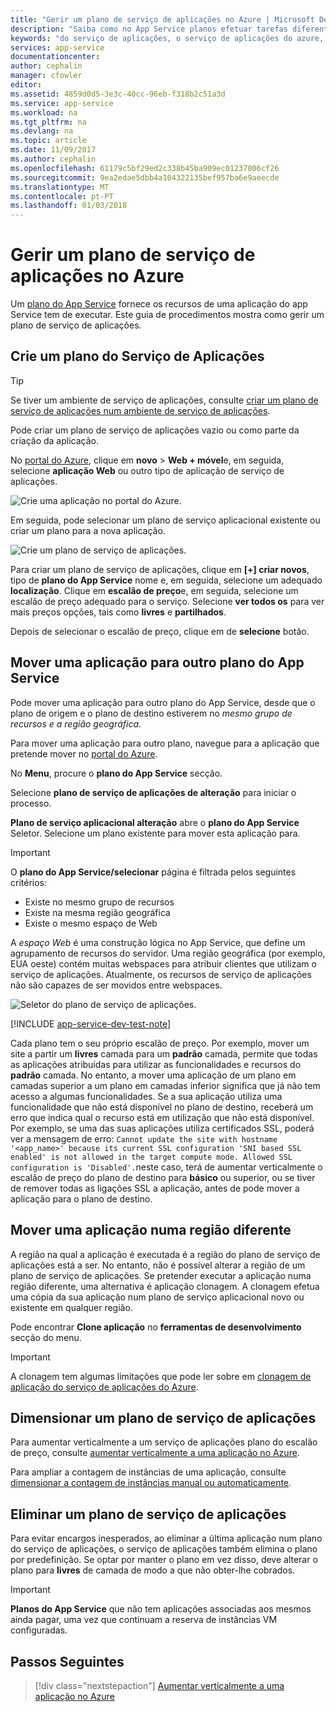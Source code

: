 ```yaml
---
title: "Gerir um plano de serviço de aplicações no Azure | Microsoft Docs"
description: "Saiba como no App Service planos efetuar tarefas diferentes para gerir um plano de serviço de aplicações."
keywords: "do serviço de aplicações, o serviço de aplicações do azure, o dimensionamento, o plano do app service, alterar, criar, gerir, gestão"
services: app-service
documentationcenter: 
author: cephalin
manager: cfowler
editor: 
ms.assetid: 4859d0d5-3e3c-40cc-96eb-f318b2c51a3d
ms.service: app-service
ms.workload: na
ms.tgt_pltfrm: na
ms.devlang: na
ms.topic: article
ms.date: 11/09/2017
ms.author: cephalin
ms.openlocfilehash: 61179c5bf29ed2c338b45ba909ec01237806cf26
ms.sourcegitcommit: 9ea2edae5dbb4a104322135bef957ba6e9aeecde
ms.translationtype: MT
ms.contentlocale: pt-PT
ms.lasthandoff: 01/03/2018
---
```

# <a name="manage-an-app-service-plan-in-azure"></a>Gerir um plano de serviço de aplicações no Azure

Um [plano do App Service](azure-web-sites-web-hosting-plans-in-depth-overview.md) fornece os recursos de uma aplicação do app Service tem de executar. Este guia de procedimentos mostra como gerir um plano de serviço de aplicações.

## <a name="create-an-app-service-plan"></a>Crie um plano do Serviço de Aplicações

> [!TIP]
> Se tiver um ambiente de serviço de aplicações, consulte [criar um plano de serviço de aplicações num ambiente de serviço de aplicações](environment/app-service-web-how-to-create-a-web-app-in-an-ase.md#createplan).

Pode criar um plano de serviço de aplicações vazio ou como parte da criação da aplicação.

No [portal do Azure](https://portal.azure.com), clique em **novo** > **Web + móvel**e, em seguida, selecione **aplicação Web** ou outro tipo de aplicação de serviço de aplicações.

![Crie uma aplicação no portal do Azure.][createWebApp]

Em seguida, pode selecionar um plano de serviço aplicacional existente ou criar um plano para a nova aplicação.

 ![Crie um plano de serviço de aplicações.][createASP]

Para criar um plano de serviço de aplicações, clique em **[+] criar novos**, tipo de **plano do App Service** nome e, em seguida, selecione um adequado **localização**. Clique em **escalão de preço**e, em seguida, selecione um escalão de preço adequado para o serviço. Selecione **ver todos os** para ver mais preços opções, tais como **livres** e **partilhados**. 

Depois de selecionar o escalão de preço, clique em de **selecione** botão.

<a name="move"></a>

## <a name="move-an-app-to-another-app-service-plan"></a>Mover uma aplicação para outro plano do App Service

Pode mover uma aplicação para outro plano do App Service, desde que o plano de origem e o plano de destino estiverem no _mesmo grupo de recursos e a região geográfica_.

Para mover uma aplicação para outro plano, navegue para a aplicação que pretende mover no [portal do Azure](https://portal.azure.com).

No **Menu**, procure o **plano do App Service** secção.

Selecione **plano de serviço de aplicações de alteração** para iniciar o processo.

**Plano de serviço aplicacional alteração** abre o **plano do App Service** Seletor. Selecione um plano existente para mover esta aplicação para. 

> [!IMPORTANT]
> O **plano do App Service/selecionar** página é filtrada pelos seguintes critérios: 
> - Existe no mesmo grupo de recursos 
> - Existe na mesma região geográfica 
> - Existe o mesmo espaço de Web  
> 
> A _espaço Web_ é uma construção lógica no App Service, que define um agrupamento de recursos do servidor. Uma região geográfica (por exemplo, EUA oeste) contém muitas webspaces para atribuir clientes que utilizam o serviço de aplicações. Atualmente, os recursos de serviço de aplicações não são capazes de ser movidos entre webspaces. 
> 

![Seletor do plano de serviço de aplicações.][change]

[!INCLUDE [app-service-dev-test-note](../../includes/app-service-dev-test-note.md)]

Cada plano tem o seu próprio escalão de preço. Por exemplo, mover um site a partir um **livres** camada para um **padrão** camada, permite que todas as aplicações atribuídas para utilizar as funcionalidades e recursos do **padrão** camada. No entanto, a mover uma aplicação de um plano em camadas superior a um plano em camadas inferior significa que já não tem acesso a algumas funcionalidades. Se a sua aplicação utiliza uma funcionalidade que não está disponível no plano de destino, receberá um erro que indica qual o recurso está em utilização que não está disponível. Por exemplo, se uma das suas aplicações utiliza certificados SSL, poderá ver a mensagem de erro: `Cannot update the site with hostname '<app_name>' because its current SSL configuration 'SNI based SSL enabled' is not allowed in the target compute mode. Allowed SSL configuration is 'Disabled'.`neste caso, terá de aumentar verticalmente o escalão de preço do plano de destino para **básico** ou superior, ou se tiver de remover todas as ligações SSL a aplicação, antes de pode mover a aplicação para o plano de destino.

## <a name="move-an-app-to-a-different-region"></a>Mover uma aplicação numa região diferente

A região na qual a aplicação é executada é a região do plano de serviço de aplicações está a ser. No entanto, não é possível alterar a região de um plano de serviço de aplicações. Se pretender executar a aplicação numa região diferente, uma alternativa é aplicação clonagem. A clonagem efetua uma cópia da sua aplicação num plano de serviço aplicacional novo ou existente em qualquer região.

Pode encontrar **Clone aplicação** no **ferramentas de desenvolvimento** secção do menu.

> [!IMPORTANT]
> A clonagem tem algumas limitações que pode ler sobre em [clonagem de aplicação do serviço de aplicações do Azure](app-service-web-app-cloning.md).

## <a name="scale-an-app-service-plan"></a>Dimensionar um plano de serviço de aplicações

Para aumentar verticalmente a um serviço de aplicações plano do escalão de preço, consulte [aumentar verticalmente a uma aplicação no Azure](web-sites-scale.md).

Para ampliar a contagem de instâncias de uma aplicação, consulte [dimensionar a contagem de instâncias manual ou automaticamente](../monitoring-and-diagnostics/insights-how-to-scale.md).

<a name="delete"></a>

## <a name="delete-an-app-service-plan"></a>Eliminar um plano de serviço de aplicações

Para evitar encargos inesperados, ao eliminar a última aplicação num plano do serviço de aplicações, o serviço de aplicações também elimina o plano por predefinição. Se optar por manter o plano em vez disso, deve alterar o plano para **livres** de camada de modo a que não obter-lhe cobrados.

> [!IMPORTANT]
> **Planos do App Service** que não tem aplicações associadas aos mesmos ainda pagar, uma vez que continuam a reserva de instâncias VM configuradas.

## <a name="next-steps"></a>Passos Seguintes

> [!div class="nextstepaction"]
> [Aumentar verticalmente a uma aplicação no Azure](web-sites-scale.md)

[change]: ./media/azure-web-sites-web-hosting-plans-in-depth-overview/change-appserviceplan.png
[createASP]: ./media/azure-web-sites-web-hosting-plans-in-depth-overview/create-appserviceplan.png
[createWebApp]: ./media/azure-web-sites-web-hosting-plans-in-depth-overview/create-web-app.png
